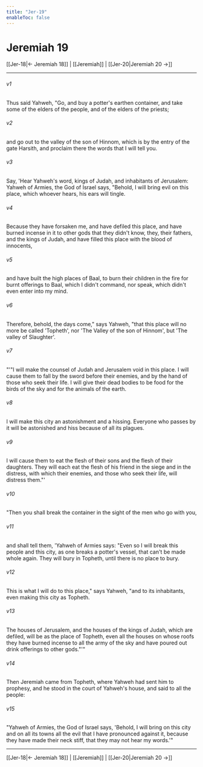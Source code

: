 ```yaml
---
title: "Jer-19"
enableToc: false
---
```

# Jeremiah 19

[[Jer-18|← Jeremiah 18]] | [[Jeremiah]] | [[Jer-20|Jeremiah 20 →]]
***



###### v1 
Thus said Yahweh, "Go, and buy a potter's earthen container, and take some of the elders of the people, and of the elders of the priests; 

###### v2 
and go out to the valley of the son of Hinnom, which is by the entry of the gate Harsith, and proclaim there the words that I will tell you. 

###### v3 
Say, 'Hear Yahweh's word, kings of Judah, and inhabitants of Jerusalem: Yahweh of Armies, the God of Israel says, "Behold, I will bring evil on this place, which whoever hears, his ears will tingle. 

###### v4 
Because they have forsaken me, and have defiled this place, and have burned incense in it to other gods that they didn't know, they, their fathers, and the kings of Judah, and have filled this place with the blood of innocents, 

###### v5 
and have built the high places of Baal, to burn their children in the fire for burnt offerings to Baal, which I didn't command, nor speak, which didn't even enter into my mind. 

###### v6 
Therefore, behold, the days come," says Yahweh, "that this place will no more be called 'Topheth', nor 'The Valley of the son of Hinnom', but 'The valley of Slaughter'. 

###### v7 
"'"I will make the counsel of Judah and Jerusalem void in this place. I will cause them to fall by the sword before their enemies, and by the hand of those who seek their life. I will give their dead bodies to be food for the birds of the sky and for the animals of the earth. 

###### v8 
I will make this city an astonishment and a hissing. Everyone who passes by it will be astonished and hiss because of all its plagues. 

###### v9 
I will cause them to eat the flesh of their sons and the flesh of their daughters. They will each eat the flesh of his friend in the siege and in the distress, with which their enemies, and those who seek their life, will distress them."' 

###### v10 
"Then you shall break the container in the sight of the men who go with you, 

###### v11 
and shall tell them, 'Yahweh of Armies says: "Even so I will break this people and this city, as one breaks a potter's vessel, that can't be made whole again. They will bury in Topheth, until there is no place to bury. 

###### v12 
This is what I will do to this place," says Yahweh, "and to its inhabitants, even making this city as Topheth. 

###### v13 
The houses of Jerusalem, and the houses of the kings of Judah, which are defiled, will be as the place of Topheth, even all the houses on whose roofs they have burned incense to all the army of the sky and have poured out drink offerings to other gods."'" 

###### v14 
Then Jeremiah came from Topheth, where Yahweh had sent him to prophesy, and he stood in the court of Yahweh's house, and said to all the people: 

###### v15 
"Yahweh of Armies, the God of Israel says, 'Behold, I will bring on this city and on all its towns all the evil that I have pronounced against it, because they have made their neck stiff, that they may not hear my words.'"

***
[[Jer-18|← Jeremiah 18]] | [[Jeremiah]] | [[Jer-20|Jeremiah 20 →]]
